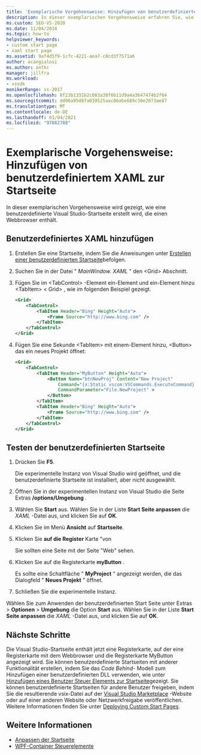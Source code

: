 ```yaml
---
title: 'Exemplarische Vorgehensweise: Hinzufügen von benutzerdefiniertem XAML zur Start Seite | Microsoft-Dokumentation'
description: In dieser exemplarischen Vorgehensweise erfahren Sie, wie Sie eine benutzerdefinierte Visual Studio-Startseite erstellen, die einen Webbrowser enthält.
ms.custom: SEO-VS-2020
ms.date: 11/04/2016
ms.topic: how-to
helpviewer_keywords:
- custom start page
- xaml start page
ms.assetid: 9af4d5f9-1cfc-4221-aea7-c8cd3f7571a6
author: acangialosi
ms.author: anthc
manager: jillfra
ms.workload:
- vssdk
monikerRange: vs-2017
ms.openlocfilehash: 8f23b1331b2c083a38f6b11d9a4a3647474b2f04
ms.sourcegitcommit: dd96a95d87a039525aac86abe689c30e2073ae87
ms.translationtype: MT
ms.contentlocale: de-DE
ms.lasthandoff: 01/04/2021
ms.locfileid: "97862788"
---
```

# <a name="walkthrough-add-custom-xaml-to-the-start-page"></a>Exemplarische Vorgehensweise: Hinzufügen von benutzerdefiniertem XAML zur Startseite

In dieser exemplarischen Vorgehensweise wird gezeigt, wie eine benutzerdefinierte Visual Studio-Startseite erstellt wird, die einen Webbrowser enthält.

## <a name="add-custom-xaml"></a>Benutzerdefiniertes XAML hinzufügen

1. Erstellen Sie eine Startseite, indem Sie die Anweisungen unter [Erstellen einer benutzerdefinierten Startseite](../extensibility/creating-a-custom-start-page.md)befolgen.

2. Suchen Sie in der Datei " *MainWindow. XAML* " den \<Grid> Abschnitt.

3. Fügen Sie im \<TabControl> -Element ein-Element und ein-Element hinzu \<TabItem> \< Grid> , wie im folgenden Beispiel gezeigt.

    ```xml
    <Grid>
        <TabControl>
            <TabItem Header="Bing" Height="Auto">
                <Frame Source="http://www.bing.com" />
            </TabItem>
        </TabControl>
    </Grid>
    ```

4. Fügen Sie eine Sekunde \<TabItem> mit einem-Element hinzu, \<Button> das ein neues Projekt öffnet:

    ```xml
    <Grid>
        <TabControl>
            <TabItem Header="MyButton" Height="Auto">
                <Button Name="btnNewProj" Content="New Project"
                    Command="{x:Static vscom:VSCommands.ExecuteCommand}"
                    CommandParameter="File.NewProject" >
                </Button>
            </TabItem>
            <TabItem Header="Bing" Height="Auto">
                <Frame Source="http://www.bing.com" />
            </TabItem>
        </TabControl>
    </Grid>
    ```

## <a name="test-the-custom-start-page"></a>Testen der benutzerdefinierten Startseite

1. Drücken Sie **F5**.

     Die experimentelle Instanz von Visual Studio wird geöffnet, und die benutzerdefinierte Startseite ist installiert, aber nicht ausgewählt.

2. Öffnen Sie in der experimentellen Instanz von Visual Studio die Seite Extras **/options/Umgebung** .

3. Wählen Sie **Start** aus. Wählen Sie in der Liste **Start Seite anpassen** die *XAML* -Datei aus, und klicken Sie auf **OK**.

4. Klicken Sie im Menü **Ansicht** auf **Startseite**.

5. Klicken Sie **auf die Register** Karte "von

     Sie sollten eine Seite mit der Seite "Web" sehen.

6. Klicken Sie auf die Registerkarte **myButton** .

     Es sollte eine Schaltfläche " **MyProject** " angezeigt werden, die das Dialogfeld " **Neues Projekt** " öffnet.

7. Schließen Sie die experimentelle Instanz.

Wählen Sie zum Anwenden der benutzerdefinierten Start Seite unter Extras  >  **Optionen**  >  **Umgebung** die Option **Start** aus. Wählen Sie in der Liste **Start Seite anpassen** die *XAML* -Datei aus, und klicken Sie auf **OK**.

## <a name="next-steps"></a>Nächste Schritte

Die Visual Studio-Startseite enthält jetzt eine Registerkarte, auf der eine Registerkarte mit dem Webbrowser und die Registerkarte MyButton angezeigt wird. Sie können benutzerdefinierte Startseiten mit anderer Funktionalität erstellen, indem Sie das *Code Behind-* Modell zum Hinzufügen einer benutzerdefinierten DLL verwenden, wie unter [Hinzufügen eines Benutzer Steuer Elements zur Startseite](../extensibility/adding-user-control-to-the-start-page.md)gezeigt. Sie können benutzerdefinierte Startseiten für andere Benutzer freigeben, indem Sie die resultierende vsix-Datei auf der [Visual Studio Marketplace](https://marketplace.visualstudio.com/) -Website oder auf einer anderen Website oder Netzwerkfreigabe veröffentlichen. Weitere Informationen finden Sie unter [Deploying Custom Start Pages](../extensibility/deploying-custom-start-pages.md).

## <a name="see-also"></a>Weitere Informationen

- [Anpassen der Startseite](../ide/customizing-the-start-page-for-visual-studio.md)
- [WPF-Container Steuerelemente](/previous-versions/bb675291(v=vs.110))